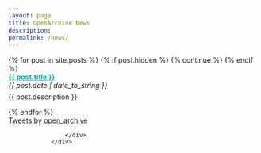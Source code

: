 ```yaml
---
layout: page
title: OpenArchive News
description:
permalink: /news/
---
```


  <div class="row">
	<div class="6u 12u$(medium)">
    {% for post in site.posts %}
    {% if post.hidden %}
       {% continue %}
    {% endif %}
    <div>
    <b><a href="{{ site.baseurl }}{{ post.url }}" style="color: #00B4A6">{{ post.title }}</a></b> <br><span style="font-style: italic; font-size: 14px;">{{ post.date | date_to_string }}</span>
    <p style="margin-top: 6px">{{ post.description }}</p>
    </div>
    {% endfor %}
					</div>
					<div class="6u$ 12u$(medium)">
<a class="twitter-timeline" href="https://twitter.com/open_archive?ref_src=twsrc%5Etfw">Tweets by open_archive</a> <script async src="https://platform.twitter.com/widgets.js" charset="utf-8"></script>


					</div>
				</div>
